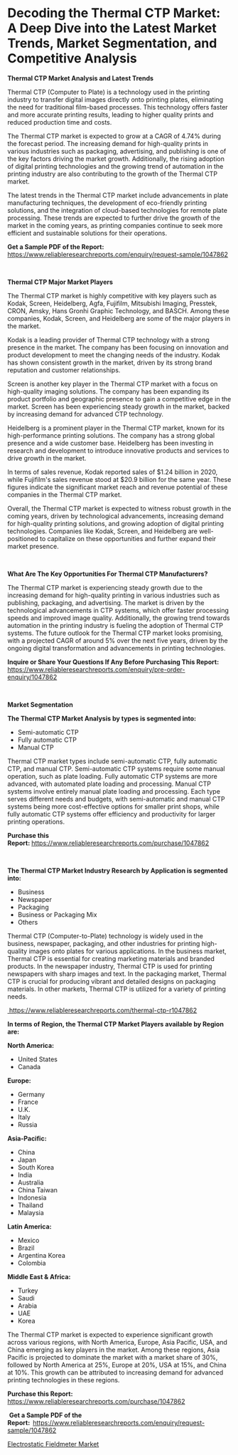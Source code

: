 <p><h1>Decoding the Thermal CTP Market: A Deep Dive into the Latest Market Trends, Market Segmentation, and Competitive Analysis</h1></p><p><strong>Thermal CTP Market Analysis and Latest Trends</strong></p>
<p><p>Thermal CTP (Computer to Plate) is a technology used in the printing industry to transfer digital images directly onto printing plates, eliminating the need for traditional film-based processes. This technology offers faster and more accurate printing results, leading to higher quality prints and reduced production time and costs.</p><p>The Thermal CTP market is expected to grow at a CAGR of 4.74% during the forecast period. The increasing demand for high-quality prints in various industries such as packaging, advertising, and publishing is one of the key factors driving the market growth. Additionally, the rising adoption of digital printing technologies and the growing trend of automation in the printing industry are also contributing to the growth of the Thermal CTP market.</p><p>The latest trends in the Thermal CTP market include advancements in plate manufacturing techniques, the development of eco-friendly printing solutions, and the integration of cloud-based technologies for remote plate processing. These trends are expected to further drive the growth of the market in the coming years, as printing companies continue to seek more efficient and sustainable solutions for their operations.</p></p>
<p><strong>Get a Sample PDF of the Report:&nbsp;</strong> <a href="https://www.reliableresearchreports.com/enquiry/request-sample/1047862">https://www.reliableresearchreports.com/enquiry/request-sample/1047862</a></p>
<p>&nbsp;</p>
<p><strong>Thermal CTP Major Market Players</strong></p>
<p><p>The Thermal CTP market is highly competitive with key players such as Kodak, Screen, Heidelberg, Agfa, Fujifilm, Mitsubishi Imaging, Presstek, CRON, Amsky, Hans Gronhi Graphic Technology, and BASCH. Among these companies, Kodak, Screen, and Heidelberg are some of the major players in the market. </p><p>Kodak is a leading provider of Thermal CTP technology with a strong presence in the market. The company has been focusing on innovation and product development to meet the changing needs of the industry. Kodak has shown consistent growth in the market, driven by its strong brand reputation and customer relationships.</p><p>Screen is another key player in the Thermal CTP market with a focus on high-quality imaging solutions. The company has been expanding its product portfolio and geographic presence to gain a competitive edge in the market. Screen has been experiencing steady growth in the market, backed by increasing demand for advanced CTP technology.</p><p>Heidelberg is a prominent player in the Thermal CTP market, known for its high-performance printing solutions. The company has a strong global presence and a wide customer base. Heidelberg has been investing in research and development to introduce innovative products and services to drive growth in the market.</p><p>In terms of sales revenue, Kodak reported sales of $1.24 billion in 2020, while Fujifilm's sales revenue stood at $20.9 billion for the same year. These figures indicate the significant market reach and revenue potential of these companies in the Thermal CTP market.</p><p>Overall, the Thermal CTP market is expected to witness robust growth in the coming years, driven by technological advancements, increasing demand for high-quality printing solutions, and growing adoption of digital printing technologies. Companies like Kodak, Screen, and Heidelberg are well-positioned to capitalize on these opportunities and further expand their market presence.</p></p>
<p>&nbsp;</p>
<p><strong>What Are The Key Opportunities For Thermal CTP Manufacturers?</strong></p>
<p><p>The Thermal CTP market is experiencing steady growth due to the increasing demand for high-quality printing in various industries such as publishing, packaging, and advertising. The market is driven by the technological advancements in CTP systems, which offer faster processing speeds and improved image quality. Additionally, the growing trend towards automation in the printing industry is fueling the adoption of Thermal CTP systems. The future outlook for the Thermal CTP market looks promising, with a projected CAGR of around 5% over the next five years, driven by the ongoing digital transformation and advancements in printing technologies.</p></p>
<p><strong>Inquire or Share Your Questions If Any Before Purchasing This Report:</strong> <a href="https://www.reliableresearchreports.com/enquiry/pre-order-enquiry/1047862">https://www.reliableresearchreports.com/enquiry/pre-order-enquiry/1047862</a></p>
<p>&nbsp;</p>
<p><strong>Market Segmentation</strong></p>
<p><strong>The Thermal CTP Market Analysis by types is segmented into:</strong></p>
<p><ul><li>Semi-automatic CTP</li><li>Fully automatic CTP</li><li>Manual CTP</li></ul></p>
<p><p>Thermal CTP market types include semi-automatic CTP, fully automatic CTP, and manual CTP. Semi-automatic CTP systems require some manual operation, such as plate loading. Fully automatic CTP systems are more advanced, with automated plate loading and processing. Manual CTP systems involve entirely manual plate loading and processing. Each type serves different needs and budgets, with semi-automatic and manual CTP systems being more cost-effective options for smaller print shops, while fully automatic CTP systems offer efficiency and productivity for larger printing operations.</p></p>
<p><strong>Purchase this Report:&nbsp;</strong><a href="https://www.reliableresearchreports.com/purchase/1047862">https://www.reliableresearchreports.com/purchase/1047862</a></p>
<p>&nbsp;</p>
<p><strong>The Thermal CTP Market Industry Research by Application is segmented into:</strong></p>
<p><ul><li>Business</li><li>Newspaper</li><li>Packaging</li><li>Business or Packaging Mix</li><li>Others</li></ul></p>
<p><p>Thermal CTP (Computer-to-Plate) technology is widely used in the business, newspaper, packaging, and other industries for printing high-quality images onto plates for various applications. In the business market, Thermal CTP is essential for creating marketing materials and branded products. In the newspaper industry, Thermal CTP is used for printing newspapers with sharp images and text. In the packaging market, Thermal CTP is crucial for producing vibrant and detailed designs on packaging materials. In other markets, Thermal CTP is utilized for a variety of printing needs.</p></p>
<p><a href="https://www.reliableresearchreports.com/thermal-ctp-r1047862">&nbsp;https://www.reliableresearchreports.com/thermal-ctp-r1047862</a></p>
<p><strong>In terms of Region, the Thermal CTP Market Players available by Region are:</strong></p>
<p>
    <p> <strong> North America: </strong>
        <ul>
            <li>United States</li>
            <li>Canada</li>
        </ul>
        </p> 
    <p> <strong> Europe: </strong>
        <ul>
            <li>Germany</li>
            <li>France</li>
            <li>U.K.</li>
            <li>Italy</li>
            <li>Russia</li>
        </ul>
        </p> 
    <p> <strong> Asia-Pacific: </strong>
        <ul>
            <li>China</li>
            <li>Japan</li>
            <li>South Korea</li>
            <li>India</li>
            <li>Australia</li>
            <li>China Taiwan</li>
            <li>Indonesia</li>
            <li>Thailand</li>
            <li>Malaysia</li>
        </ul>
        </p> 
    <p> <strong> Latin America: </strong>
        <ul>
            <li>Mexico</li>
            <li>Brazil</li>
            <li>Argentina Korea</li>
            <li>Colombia</li>
        </ul>
        </p> 
    <p> <strong> Middle East & Africa: </strong>
        <ul>
            <li>Turkey</li>
            <li>Saudi</li>
            <li>Arabia</li>
            <li>UAE</li>
            <li>Korea</li>
        </ul>
    </p>
    </p>
<p><p>The Thermal CTP market is expected to experience significant growth across various regions, with North America, Europe, Asia Pacific, USA, and China emerging as key players in the market. Among these regions, Asia Pacific is projected to dominate the market with a market share of 30%, followed by North America at 25%, Europe at 20%, USA at 15%, and China at 10%. This growth can be attributed to increasing demand for advanced printing technologies in these regions.</p></p>
<p><strong>Purchase this Report: </strong><a href="https://www.reliableresearchreports.com/purchase/1047862">https://www.reliableresearchreports.com/purchase/1047862</a></p>
<p>&nbsp;<strong>Get a Sample PDF of the Report:&nbsp;&nbsp;</strong><a href="https://www.reliableresearchreports.com/enquiry/request-sample/1047862">https://www.reliableresearchreports.com/enquiry/request-sample/1047862</a></p>
<p><strong></strong></p>
<p><p><a href="https://github.com/arionmp/Market-Research-Report-List-4/blob/main/electrostatic-fieldmeter-market.md">Electrostatic Fieldmeter Market</a></p></p>
